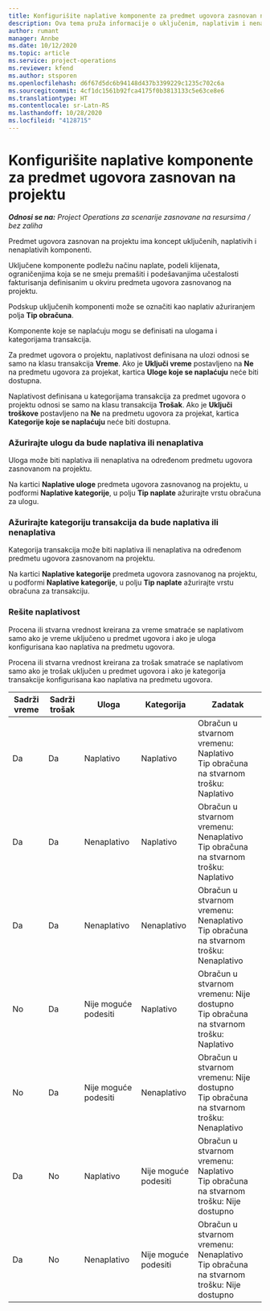```yaml
---
title: Konfigurišite naplative komponente za predmet ugovora zasnovan na projektu
description: Ova tema pruža informacije o uključenim, naplativim i nenaplativim komponentama na predmetima ugovora.
author: rumant
manager: Annbe
ms.date: 10/12/2020
ms.topic: article
ms.service: project-operations
ms.reviewer: kfend
ms.author: stsporen
ms.openlocfilehash: d6f67d5dc6b94148d437b3399229c1235c702c6a
ms.sourcegitcommit: 4cf1dc1561b92fca4175f0b3813133c5e63ce8e6
ms.translationtype: HT
ms.contentlocale: sr-Latn-RS
ms.lasthandoff: 10/28/2020
ms.locfileid: "4128715"
---
```

# <a name="configure-chargeable-components-of-a-project-based-contract-line"></a>Konfigurišite naplative komponente za predmet ugovora zasnovan na projektu

_**Odnosi se na:** Project Operations za scenarije zasnovane na resursima / bez zaliha_

Predmet ugovora zasnovan na projektu ima koncept uključenih, naplativih i nenaplativih komponenti.

Uključene komponente podležu načinu naplate, podeli klijenata, ograničenjima koja se ne smeju premašiti i podešavanjima učestalosti fakturisanja definisanim u okviru predmeta ugovora zasnovanog na projektu.

Podskup uključenih komponenti može se označiti kao naplativ ažuriranjem polja **Tip obračuna**.

Komponente koje se naplaćuju mogu se definisati na ulogama i kategorijama transakcija.

Za predmet ugovora o projektu, naplativost definisana na ulozi odnosi se samo na klasu transakcija **Vreme**. Ako je **Uključi vreme** postavljeno na **Ne** na predmetu ugovora za projekat, kartica **Uloge koje se naplaćuju** neće biti dostupna.

Naplativost definisana u kategorijama transakcija za predmet ugovora o projektu odnosi se samo na klasu transakcija **Trošak**. Ako je **Uključi troškove** postavljeno na **Ne** na predmetu ugovora za projekat, kartica **Kategorije koje se naplaćuju** neće biti dostupna.

### <a name="update-a-role-to-be-chargeable-or-non-chargeable"></a>Ažurirajte ulogu da bude naplativa ili nenaplativa

Uloga može biti naplativa ili nenaplativa na određenom predmetu ugovora zasnovanom na projektu.

Na kartici **Naplative uloge** predmeta ugovora zasnovanog na projektu, u podformi **Naplative kategorije**, u polju **Tip naplate** ažurirajte vrstu obračuna za ulogu.

### <a name="update-a-transaction-category-to-be-chargeable-or-non-chargeable"></a>Ažurirajte kategoriju transakcija da bude naplativa ili nenaplativa

Kategorija transakcija može biti naplativa ili nenaplativa na određenom predmetu ugovora zasnovanom na projektu.

Na kartici **Naplative kategorije** predmeta ugovora zasnovanog na projektu, u podformi **Naplative kategorije**, u polju **Tip naplate** ažurirajte vrstu obračuna za transakciju.

### <a name="resolve-chargeability"></a>Rešite naplativost

Procena ili stvarna vrednost kreirana za vreme smatraće se naplativom samo ako je vreme uključeno u predmet ugovora i ako je uloga konfigurisana kao naplativa na predmetu ugovora.

Procena ili stvarna vrednost kreirana za trošak smatraće se naplativom samo ako je trošak uključen u predmet ugovora i ako je kategorija transakcije konfigurisana kao naplativa na predmetu ugovora.

| Sadrži vreme | Sadrži trošak | Uloga | Kategorija | Zadatak |
| --- | --- | --- | --- | --- |
| Da | Da | Naplativo | Naplativo | Obračun u stvarnom vremenu: Naplativo </br>Tip obračuna na stvarnom trošku: Naplativo |
| Da | Da | Nenaplativo | Naplativo | Obračun u stvarnom vremenu: Nenaplativo </br>Tip obračuna na stvarnom trošku: Naplativo |
| Da | Da | Nenaplativo | Nenaplativo | Obračun u stvarnom vremenu: Nenaplativo </br>Tip obračuna na stvarnom trošku: Nenaplativo |
| No | Da | Nije moguće podesiti | Naplativo | Obračun u stvarnom vremenu: Nije dostupno </br>Tip obračuna na stvarnom trošku: Naplativo |
| No | Da | Nije moguće podesiti | Nenaplativo | Obračun u stvarnom vremenu: Nije dostupno </br>Tip obračuna na stvarnom trošku: Nenaplativo |
| Da | No | Naplativo | Nije moguće podesiti | Obračun u stvarnom vremenu: Naplativo </br>Tip obračuna na stvarnom trošku: Nije dostupno |
| Da | No | Nenaplativo | Nije moguće podesiti | Obračun u stvarnom vremenu: Nenaplativo </br> Tip obračuna na stvarnom trošku: Nije dostupno |
